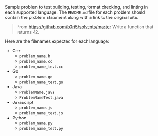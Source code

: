 Sample problem to test building, testing, format checking, and linting in each supported language.
The `README.md` file for each problem should contain the problem statement along with a link to the original site. 

> From https://github.com/b0ri5/solvents/master
> Write a function that returns 42.

Here are the filenames expected for each language:

* C++
  * `problem_name.h`
  * `problem_name.cc`
  * `problem_name_test.cc`
* Go
  * `problem_name.go`
  * `problem_name_test.go`
* Java
  * `ProblemName.java`
  * `ProblemNameTest.java`
* Javascript
  * `problem_name.js`
  * `problem_name_test.js`
* Python
  * `problem_name.py`
  * `problem_name_test.py`
